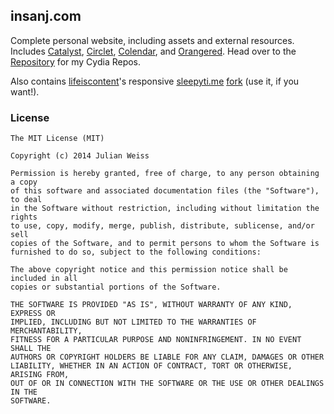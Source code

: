 ## insanj.com

Complete personal website, including assets and external resources. Includes [Catalyst](http://insanj.com/catalyst), [Circlet](http://insanj.com/circlet), [Colendar](http://insanj.com/colendar), and [Orangered](http://insanj.com/orangered). Head over to the [Repository](https://github.com/insanj/repository) for my Cydia Repos.

Also contains [lifeiscontent](https://github.com/lifeiscontent)'s responsive [sleepyti.me](http://sleepyti.me/) [fork](https://github.com/lifeiscontent/sleepyti.me) (use it, if you want!).

### License

	The MIT License (MIT)

	Copyright (c) 2014 Julian Weiss
	
	Permission is hereby granted, free of charge, to any person obtaining a copy
	of this software and associated documentation files (the "Software"), to deal
	in the Software without restriction, including without limitation the rights
	to use, copy, modify, merge, publish, distribute, sublicense, and/or sell
	copies of the Software, and to permit persons to whom the Software is
	furnished to do so, subject to the following conditions:
	
	The above copyright notice and this permission notice shall be included in all
	copies or substantial portions of the Software.
	
	THE SOFTWARE IS PROVIDED "AS IS", WITHOUT WARRANTY OF ANY KIND, EXPRESS OR
	IMPLIED, INCLUDING BUT NOT LIMITED TO THE WARRANTIES OF MERCHANTABILITY,
	FITNESS FOR A PARTICULAR PURPOSE AND NONINFRINGEMENT. IN NO EVENT SHALL THE
	AUTHORS OR COPYRIGHT HOLDERS BE LIABLE FOR ANY CLAIM, DAMAGES OR OTHER
	LIABILITY, WHETHER IN AN ACTION OF CONTRACT, TORT OR OTHERWISE, ARISING FROM,
	OUT OF OR IN CONNECTION WITH THE SOFTWARE OR THE USE OR OTHER DEALINGS IN THE
	SOFTWARE.

